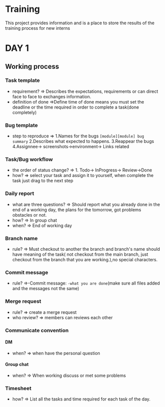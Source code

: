 # Training
This project provides information and is a place to store the results of the training process for new interns

# DAY 1
## Working process
### Task template
- requirement?
=> Describes the expectations, requirements or can direct face to face to exchanges information.
- definition of done
=>Define time of done means you must set the deadline or the time required in order to complete a task(done completely)
### Bug template
- step to reproduce
=> 1.Names for the bugs `[module][module] bug summary`
   2.Describes what expected to happens.
   3.Reappear the bugs
   4.Assignnee-> screenshots->environment-> Links related	
### Task/Bug workflow
- the order of status change?
=> 1. Todo-> InProgress-> Review->Done
- how?
=> select your task and assign it to yourself, when complete the task just drag to the next step
### Daily report
- what are three questions?
=> Should report what you already done in the end of a working day, the plans for the tomorrow, got problems obstacles or not.
- how?
=> In group chat
- when?
=> End of working day
### Branch name
- rule?
=> Must checkout to another the branch and branch's name should have meaning of the task( not checkout from the main branch, just checkout from the branch that you are working.),no special characters.
### Commit message
- rule?
=>-Commit message: `-what you are done`(make sure all files added and the messages not the same) 
### Merge request
- rule?
=> create a merge request 
- who review?
=> members can reviews each other
### Communicate convention
#### DM
- when? 
=> when have the personal question
#### Group chat
- when?
=> When working discuss or met some problems
### Timesheet
- how?
=>  List all the tasks and time required for each task of the day.
